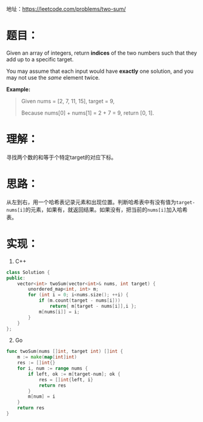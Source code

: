 地址：https://leetcode.com/problems/two-sum/
# 题目：

Given an array of integers, return **indices** of the two numbers such that they add up to a specific target.

You may assume that each input would have **exactly** one solution, and you may not use the *same* element twice.

**Example:**

> Given nums = [2, 7, 11, 15], target = 9,
>
> Because nums[0] + nums[1] = 2 + 7 = 9,
> return [0, 1].

#  理解：
寻找两个数的和等于个特定target的对应下标。

# 思路：

从左到右，用一个哈希表记录元素和出现位置。判断哈希表中有没有值为`target-nums[i]`的元素，如果有，就返回结果。如果没有，把当前的`nums[i]`加入哈希表。

# 实现：

1. C++

```cpp
class Solution {
public:
	vector<int> twoSum(vector<int>& nums, int target) {
		unordered_map<int, int> m;
		for (int i = 0; i<nums.size(); ++i) {
			if (m.count(target - nums[i]))
				return{ m[target - nums[i]],i };
			m[nums[i]] = i;
		}
	}
};
```

2. Go

```go
func twoSum(nums []int, target int) []int {
    m := make(map[int]int)
    res := []int{}
    for i, num := range nums {
        if left, ok := m[target-num]; ok {
            res = []int{left, i}
            return res
        }
        m[num] = i
    }
    return res   
}
```

